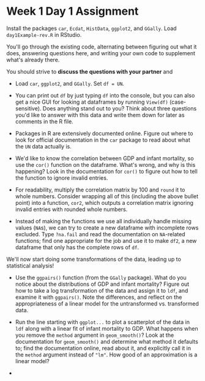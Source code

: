 Week 1 Day 1 Assignment
=======================

Install the packages `car`, `Ecdat`, `HistData`, `ggplot2`, and `GGally`. Load `day1Example-rev.R` in RStudio.

You'll go through the existing code, alternating between figuring out what it does, answering questions here, and writing your own code to supplement what's already there.

You should strive to **discuss the questions with your partner** and 

* Load `car`, `ggplot2`, and `GGally`. Set `df = UN`.

* You can print out `df` by just typing `df` into the console, but you can also get a nice GUI for looking at dataframes by running `View(df)` (case-sensitive). Does anything stand out to you? Think about three questions you'd like to answer with this data and write them down for later as comments in the R file.

* Packages in R are extensively documented online. Figure out where to look for official documentation in the `car` package to read about what the `UN` data actually is.

* We'd like to know the correlation between GDP and infant mortality, so use the `cor()` function on the dataframe. What's wrong, and why is this happening? Look in the documentation for `cor()` to figure out how to tell the function to ignore invalid entries.

* For readability, multiply the correlation matrix by 100 and `round` it to whole numbers. Consider wrapping all of this (including the above bullet point) into a function, `cor2`, which outputs a correlation matrix ignoring invalid entries with rounded whole numbers.

* Instead of making the functions we use all individually handle missing values (`NA`s), we can try to create a new dataframe with incomplete rows excluded. Type `?na.fail` and read the documentation on `NA`-related functions; find one appropriate for the job and use it to make `df2`, a new dataframe that only has the complete rows of `df`.

We'll now start doing some transformations of the data, leading up to statistical analysis!

* Use the `ggpairs()` function (from the `GGally` package). What do you notice about the distributions of GDP and infant mortality? Figure out how to take a log transformation of the data and assign it to `ldf`, and examine it with `ggpairs()`. Note the differences, and reflect on the appropriateness of a linear model for the untransformed vs. transformed data.

* Run the line starting with `ggplot...` to plot a scatterplot of the data in `ldf` along with a linear fit of infant mortality to GDP. What happens when you remove the `method` argument in `geom_smooth()`? Look at the documentation for `geom_smooth()` and determine what method it defaults to; find the documentation online, read about it, and explicitly call it in the `method` argument instead of `"lm"`. How good of an approximation is a linear model?

* 